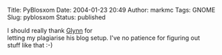 Title: PyBlosxom
Date: 2004-01-23 20:49
Author: markmc
Tags: GNOME
Slug: pyblosxom
Status: published

I should really thank [Glynn](http://www.gnome.org/~gman) for  
letting my plagiarise his blog setup. I've no patience for figuring out  
stuff like that :-)

